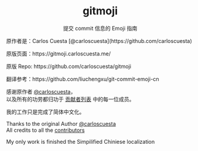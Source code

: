 <h1 align="center">gitmoji</h1>
<p align="center">提交 commit 信息的 Emoji 指南</p>

<p>原作者是：Carlos Cuesta [@carloscuesta](https://github.com/carloscuesta)</p>
<p>原版页面：https://gitmoji.carloscuesta.me/</p>
<p>原版 Repo: https://github.com/carloscuesta/gitmoji</p>
<p>翻译参考：https://github.com/liuchengxu/git-commit-emoji-cn</p>

感谢原作者 [@carloscuesta](https://github.com/carloscuesta)，    
以及所有的功劳都归功于 [贡献者列表](https://github.com/carloscuesta/gitmoji/graphs/contributors) 中的每一位成员。    
   
我的工作只是完成了简体中文化。    

 Thanks to the original Author [@carloscuesta](https://github.com/carloscuesta)   
 All credits to all the [contributors](https://github.com/carloscuesta/gitmoji/graphs/contributors)   

 My only work is finished the Simpilified Chiniese localization
